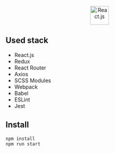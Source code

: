 <p align='center'>
  <img src='https://i.pinimg.com/originals/bf/fe/39/bffe39e452becc301728c213fe6e7a98.png' alt='React.js' style='width: 50px'>
</p>

## Used stack

- React.js
- Redux
- React Router
- Axios
- SCSS Modules
- Webpack
- Babel
- ESLint
- Jest

## Install
```
npm install
npm run start
```
